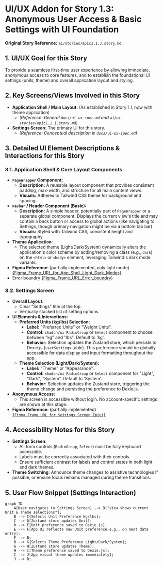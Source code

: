 # UI/UX Addon for Story 1.3: Anonymous User Access & Basic Settings with UI Foundation

**Original Story Reference:** `ai/stories/epic1.1.3.story.md`

## 1. UI/UX Goal for this Story

To provide a seamless first-time user experience by allowing immediate, anonymous access to core features, and to establish the foundational UI settings (units, theme) and overall application layout and styling.

## 2. Key Screens/Views Involved in this Story

- **Application Shell / Main Layout:** (As established in Story 1.1, now with theme application)
  - _(Reference: General `docs/ui-ux-spec.md` and `ai/ui-stories/epic1.1.1.story.md`)_
- **Settings Screen:** The primary UI for this story.
  - _(Reference: Conceptual description in `docs/ui-ux-spec.md`)_

## 3. Detailed UI Element Descriptions & Interactions for this Story

### 3.1. Application Shell & Core Layout Components

- **`PageWrapper` Component:**
  - **Description:** A reusable layout component that provides consistent padding, max-width, and structure for all main content views.
  - **Visuals:** Adheres to Tailwind CSS theme for background and spacing.
- **`Navbar` / Header Component (Basic):**
  - **Description:** A simple header, potentially part of `PageWrapper` or a separate global component. Displays the current view's title and may contain a back button or access to global actions (like navigating to Settings, though primary navigation might be via a bottom tab bar).
  - **Visuals:** Styled with Tailwind CSS, consistent height and typography.
- **Theme Application:**
  - The selected theme (Light/Dark/System) dynamically alters the application's color scheme by adding/removing a class (e.g., `dark`) on the `<html>` or `<body>` element, leveraging Tailwind's dark mode variants.
- **Figma Reference:** (partially implemented, only light mode) [{Figma_Frame_URL_for_App_Shell_Light_Dark_Modes}](https://www.figma.com/design/Ad7ocwQr55WKhhNse7I9v2/Stronglog?node-id=68-90&t=3I74hCS5ZW9EbDP1-4)
- Error boundry [{Figma_Frame_URL_Error_boundry}](https://www.figma.com/design/Ad7ocwQr55WKhhNse7I9v2/Stronglog?node-id=68-305&t=3I74hCS5ZW9EbDP1-4)

### 3.2. Settings Screen

- **Overall Layout:**
  - Clear "Settings" title at the top.
  - Vertically stacked list of setting options.
- **UI Elements & Interactions:**
  - **Preferred Units (kg/lbs) Selection:**
    - **Label:** "Preferred Units" or "Weight Units".
    - **Control:** `shadcn/ui RadioGroup` or `Select` component to choose between "kg" and "lbs". Default to 'kg'.
    - **Behavior:** Selection updates the Zustand store, which persists to Dexie.js (`userSettings` table). This preference should be globally accessible for data display and input formatting throughout the app.
  - **Theme Selection (Light/Dark/System):**
    - **Label:** "Theme" or "Appearance".
    - **Control:** `shadcn/ui RadioGroup` or `Select` component for "Light", "Dark", "System". Default to 'System'.
    - **Behavior:** Selection updates the Zustand store, triggering the theme change and persisting the preference to Dexie.js.
- **Anonymous Access:**
  - This screen is accessible without login. No account-specific settings are shown at this stage.
- **Figma Reference:** (partially implemented) [`{Figma_Frame_URL_for_Settings_Screen_Epic1}`](https://www.figma.com/design/Ad7ocwQr55WKhhNse7I9v2/Stronglog?node-id=68-52&t=3I74hCS5ZW9EbDP1-4)

## 4. Accessibility Notes for this Story

- **Settings Screen:**
  - All form controls (`RadioGroup`, `Select`) must be fully keyboard accessible.
  - Labels must be correctly associated with their controls.
  - Ensure sufficient contrast for labels and control states in both light and dark themes.
- **Theme Switching:** Announce theme changes to assistive technologies if possible, or ensure focus remains managed during theme transitions.

## 5. User Flow Snippet (Settings Interaction)

```mermaid
graph TD
    A[User navigates to Settings Screen] --> B["View shows current Unit & Theme selections"];
    B --> C{Selects Unit Preference kg/lbs};
    C --> D[Zustand store updates Unit];
    D --> E[Unit preference saved to Dexie.js];
    E --> F[App UI reflects new Unit preference e.g., on next data entry];
    F --> B;
    B --> G{Selects Theme Preference Light/Dark/System};
    G --> H[Zustand store updates Theme];
    H --> I[Theme preference saved to Dexie.js];
    I --> J[App visual theme updates immediately];
    J --> B;
```
